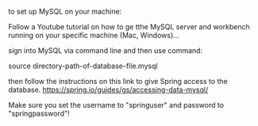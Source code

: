 to set up MySQL on your machine:

Follow a Youtube tutorial on how to ge tthe MySQL server and workbench running on your specific machine (Mac, Windows)...

sign into MySQL via command line and then use command:

source directory-path-of-database-file.mysql

then follow the instructions on this link to give Spring access to the database. https://spring.io/guides/gs/accessing-data-mysql/

Make sure you set the username to "springuser" and password to "springpassword"!
